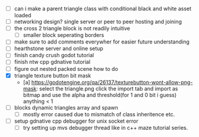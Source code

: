 - [ ] can i make a parent triangle class with conditional black and white asset loaded
- [ ] networking design? single server or peer to peer hosting and joining
- [ ] the cross 2 triangle block is not readily intuitive
    - [ ] smaller block seperating borders
- [ ] make sure to add comments everywher for easier future understanding
- [ ] hearthstone server and online setup
- [ ] finish candy crush godot tutorial
- [ ] finish ntw cpp gdnative tutorial
- [ ] figure out nested packed scene how to do
- [x] triangle texture button bit mask
    - [a] https://godotengine.org/qa/26137/texturebutton-wont-allow-png-mask: select the triangle.png click the import tab and import as bitmap and use the alpha and threshold(for 1 and 0 bit i guess) anything < 1
- [ ] blocks dynamic triangles array and spawn
    - [ ] mostly error caused due to mismatch of class inheritence etc.
- [ ] setup gdnative cpp debugger for unix socket error
    - [ ] try setting up mvs debugger thread like in c++ maze tutorial series.